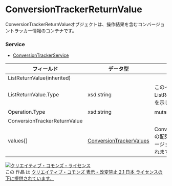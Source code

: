 # ConversionTrackerReturnValue
ConversionTrackerReturnValueオブジェクトは、操作結果を含むコンバージョントラッカー情報のコンテナです。
### Service
+ [ConversionTrackerService](../services/ConversionTrackerService.md)

| フィールド | データ型 | 説明 | 
|---|---|---|
| ListReturnValue(inherited)|||
| ListReturnValue.Type| xsd:string| このインスタンスの ListReturnValue のサブタイプを示します。 |
| Operation.Type| xsd:string| mutate処理の内容です。 |
| ConversionTrackerReturnValue|||
| values[]| <a href="./ConversionTrackerValues.md">ConversionTrackerValues</a>| ConversionTrackerReturnValueの配列です。各配列にはコンバージョントラッカー情報が含まれます。 |
<a rel="license" href="http://creativecommons.org/licenses/by-nd/2.1/jp/"><img alt="クリエイティブ・コモンズ・ライセンス" style="border-width:0" src="https://i.creativecommons.org/l/by-nd/2.1/jp/88x31.png" /></a><br />この 作品 は <a rel="license" href="http://creativecommons.org/licenses/by-nd/2.1/jp/">クリエイティブ・コモンズ 表示 - 改変禁止 2.1 日本 ライセンスの下に提供されています。</a>
